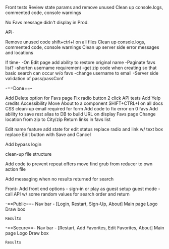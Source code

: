 
Front tests
Review state params and remove unused
Clean up console.logs, commented code, console warnings

No Favs message didn't display in Prod.

API-


Remove unused code
shift+ctrl+I on all files
Clean up console.logs, commented code, console warnings
Clean up server side error messages and locations


If time-
-On Edit page add ability to restore original name
-Paginate favs list?
-shorten username requirement
-get zip code when creating so that basic search can occur w/o favs
-change username to email
-Server side validation of pass/passConf


-==Done==-

Add Delete option for Favs page
Fix radio button 2 click 
API tests
Add Yelp credits
Accessibility
Move About to a component
SHIFT+CTRL+I on all docs
CSS clean-up 
email required for form
Add code to fix error on 0 favs
Add ability to save rest alias to DB to build URL on display Favs page
Change location from zip to City/zip
Return links in favs list

Edit name feature
    add state for edit status
    replace radio and link w/ text box
    replace Edit button with Save and Cancel

Add bypass login

clean-up file structure

Add code to prevent repeat offers
    move find grub from reducer to own action file

Add messaging when no results returned for search



Front-
Add front end options - sign-in or play as guest
    setup guest mode - call API w/ some random values for search order and return





    

-==Public==-
Nav bar - [Login, Restart, Sign-Up, About]
Main page
    Logo
    Draw box

    Results


-==Secure==-
Nav bar - [Restart, Add Favorites, Edit Favorites, About]
Main page
    Logo
    Draw box

    Results




